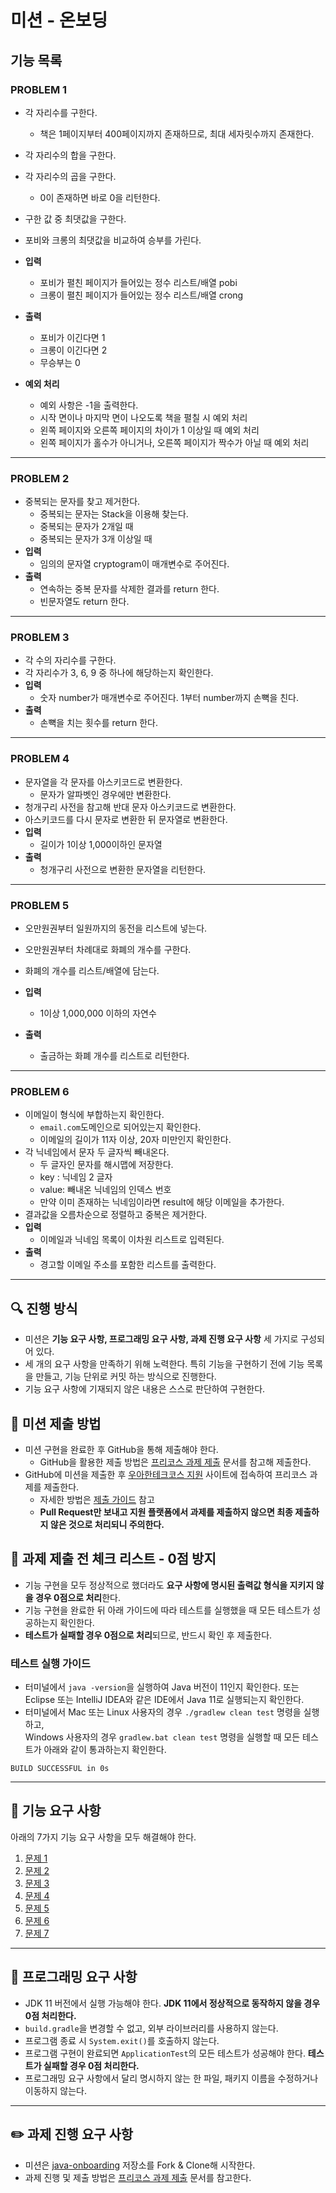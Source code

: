 # 미션 - 온보딩

## 기능 목록

### PROBLEM 1
- 각 자리수를 구한다. <br />
  - 책은 1페이지부터 400페이지까지 존재하므로, 최대 세자릿수까지 존재한다.
- 각 자리수의 합을 구한다. 
- 각 자리수의 곱을 구한다. 
  - 0이 존재하면 바로 0을 리턴한다.
- 구한 값 중 최댓값을 구한다. 
- 포비와 크롱의 최댓값을 비교하여 승부를 가린다. 

- **입력** 
  - 포비가 펼친 페이지가 들어있는 정수 리스트/배열 pobi
  - 크롱이 펼친 페이지가 들어있는 정수 리스트/배열 crong

- **출력** 
  - 포비가 이긴다면 1
  - 크롱이 이긴다면 2
  - 무승부는 0 
- **예외 처리** 
  - 예외 사항은 -1을 출력한다. 
  - 시작 면이나 마지막 면이 나오도록 책을 펼칠 시 예외 처리 
  - 왼쪽 페이지와 오른쪽 페이지의 차이가 1 이상일 때 예외 처리 
  - 왼쪽 페이지가 홀수가 아니거나, 오른쪽 페이지가 짝수가 아닐 때 예외 처리 

---

### PROBLEM 2
- 중복되는 문자를 찾고 제거한다.
  - 중복되는 문자는 Stack을 이용해 찾는다. 
  - 중복되는 문자가 2개일 때 
  - 중복되는 문자가 3개 이상일 때 
- **입력**
  - 임의의 문자열 cryptogram이 매개변수로 주어진다.
- **출력**
  - 연속하는 중복 문자를 삭제한 결과를 return 한다.
  - 빈문자열도 return 한다. 

---

### PROBLEM 3
- 각 수의 자리수를 구한다. 
- 각 자리수가 3, 6, 9 중 하나에 해당하는지 확인한다.
- **입력** 
  - 숫자 number가 매개변수로 주어진다. 1부터 number까지 손뼉을 친다. 
- **출력** 
  - 손뼉을 치는 횟수를 return 한다.
---
### PROBLEM 4
- 문자열을 각 문자를 아스키코드로 변환한다. 
  - 문자가 알파벳인 경우에만 변환한다. 
- 청개구리 사전을 참고해 반대 문자 아스키코드로 변환한다. 
- 아스키코드를 다시 문자로 변환한 뒤 문자열로 변환한다. 
- **입력**
  - 길이가 1이상 1,000이하인 문자열
- **출력**
  - 청개구리 사전으로 변환한 문자열을 리턴한다.
  
---
### PROBLEM 5
- 오만원권부터 일원까지의 동전을 리스트에 넣는다. 
- 오만원권부터 차례대로 화폐의 개수를 구한다. 
- 화폐의 개수를 리스트/배열에 담는다. 

- **입력**
  - 1이상 1,000,000 이하의 자연수
- **출력**
  - 출금하는 화폐 개수를 리스트로 리턴한다. 

---

### PROBLEM 6
- 이메일이 형식에 부합하는지 확인한다. 
  - `email.com`도메인으로 되어있는지 확인한다.
  - 이메일의 길이가 11자 이상, 20자 미만인지 확인한다. 
- 각 닉네임에서 문자 두 글자씩 빼내온다. 
  - 두 글자인 문자를 해시맵에 저장한다. 
  - key : 닉네임 2 글자
  - value: 빼내온 닉네임의 인덱스 번호 
  - 만약 이미 존재하는 닉네임이라면 result에 해당 이메일을 추가한다. 
- 결과값을 오름차순으로 정렬하고 중복은 제거한다. 
- **입력**
  - 이메일과 닉네임 목록이 이차원 리스트로 입력된다. 
- **출력**
  - 경고할 이메일 주소를 포함한 리스트를 출력한다. 
---

## 🔍 진행 방식

- 미션은 **기능 요구 사항, 프로그래밍 요구 사항, 과제 진행 요구 사항** 세 가지로 구성되어 있다.
- 세 개의 요구 사항을 만족하기 위해 노력한다. 특히 기능을 구현하기 전에 기능 목록을 만들고, 기능 단위로 커밋 하는 방식으로 진행한다.
- 기능 요구 사항에 기재되지 않은 내용은 스스로 판단하여 구현한다.

## 📮 미션 제출 방법

- 미션 구현을 완료한 후 GitHub을 통해 제출해야 한다.
    - GitHub을 활용한 제출 방법은 [프리코스 과제 제출](https://github.com/woowacourse/woowacourse-docs/tree/master/precourse) 문서를 참고해
      제출한다.
- GitHub에 미션을 제출한 후 [우아한테크코스 지원](https://apply.techcourse.co.kr) 사이트에 접속하여 프리코스 과제를 제출한다.
    - 자세한 방법은 [제출 가이드](https://github.com/woowacourse/woowacourse-docs/tree/master/precourse#제출-가이드) 참고
    - **Pull Request만 보내고 지원 플랫폼에서 과제를 제출하지 않으면 최종 제출하지 않은 것으로 처리되니 주의한다.**

## 🚨 과제 제출 전 체크 리스트 - 0점 방지

- 기능 구현을 모두 정상적으로 했더라도 **요구 사항에 명시된 출력값 형식을 지키지 않을 경우 0점으로 처리**한다.
- 기능 구현을 완료한 뒤 아래 가이드에 따라 테스트를 실행했을 때 모든 테스트가 성공하는지 확인한다.
- **테스트가 실패할 경우 0점으로 처리**되므로, 반드시 확인 후 제출한다.

### 테스트 실행 가이드

- 터미널에서 `java -version`을 실행하여 Java 버전이 11인지 확인한다. 또는 Eclipse 또는 IntelliJ IDEA와 같은 IDE에서 Java 11로 실행되는지 확인한다.
- 터미널에서 Mac 또는 Linux 사용자의 경우 `./gradlew clean test` 명령을 실행하고,   
  Windows 사용자의 경우  `gradlew.bat clean test` 명령을 실행할 때 모든 테스트가 아래와 같이 통과하는지 확인한다.

```
BUILD SUCCESSFUL in 0s
```

---

## 🚀 기능 요구 사항
아래의 7가지 기능 요구 사항을 모두 해결해야 한다.

1. [문제 1](./docs/PROBLEM1.md)
2. [문제 2](./docs/PROBLEM2.md)
3. [문제 3](./docs/PROBLEM3.md)
4. [문제 4](./docs/PROBLEM4.md)
5. [문제 5](./docs/PROBLEM5.md)
6. [문제 6](./docs/PROBLEM6.md)
7. [문제 7](./docs/PROBLEM7.md)

---

## 🎯 프로그래밍 요구 사항

- JDK 11 버전에서 실행 가능해야 한다. **JDK 11에서 정상적으로 동작하지 않을 경우 0점 처리한다.**
- `build.gradle`을 변경할 수 없고, 외부 라이브러리를 사용하지 않는다.
- 프로그램 종료 시 `System.exit()`를 호출하지 않는다.
- 프로그램 구현이 완료되면 `ApplicationTest`의 모든 테스트가 성공해야 한다. **테스트가 실패할 경우 0점 처리한다.**
- 프로그래밍 요구 사항에서 달리 명시하지 않는 한 파일, 패키지 이름을 수정하거나 이동하지 않는다.

---

## ✏️ 과제 진행 요구 사항

- 미션은 [java-onboarding](https://github.com/woowacourse-precourse/java-onboarding) 저장소를 Fork & Clone해 시작한다.
- 과제 진행 및 제출 방법은 [프리코스 과제 제출](https://github.com/woowacourse/woowacourse-docs/tree/master/precourse) 문서를 참고한다.
